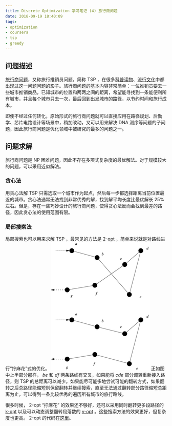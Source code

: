 ```yaml
---
title: Discrete Optimization 学习笔记 (4) 旅行商问题
date: 2018-09-19 18:40:09
tags:
- optimization
- coursera
- tsp
- greedy
---
```


## 问题描述
[旅行商问题][tsp-wiki]，又称旅行推销员问题，简称 TSP ，在很多[科普读物][tsp-book]、[流行文化][tsp-xkcd]中都出现过这一问题问题的影子。旅行商问题的基本内容非常简单：一位推销员要去一些城市推销商品，已知城市的位置和两两之间的距离，希望能寻找到一条能便利所有城市，并且每个城市只去一次，最后回到出发城市的路径，以节约时间和旅行成本。

即使不经过任何转化，原始形式的旅行商问题就可以直接应用在路径规划、后勤学、芯片电路设计等场景中，稍加改动，又可以用来解决 DNA 测序等问题的子问题，因此旅行商问题是优化领域中被研究的最多的问题之一。

## 问题求解
旅行商问题是 NP 困难问题，因此不存在多项式复杂度的最优解法。对于规模较大的问题，可以采用近似解法。

### 贪心法
用贪心法解 TSP 只需选取一个城市作为起点，然后每一步都选择距离当前位置最近的城市。贪心法通常无法找到非常优秀的解，找到解平均长度比最优解长 25% 左右。但是，存在一些巧妙设计的旅行商问题，使得贪心法反而会找到最差的路径，因此贪心法的使用范围有限。

### 局部搜索法
局部搜索也可以用来求解 TSP ，最常见的方法是 2-opt ，简单来说就是对路线进行“拧麻花”式的优化。
![TSP 2-opt 优化思路][image-1]
正如图中上半部分那样， $be$ 和 $df$ 两条路线有交叉，如果能将 $cde$ 部分调转重新接入路径，则 TSP 的总距离可以减少。如果能尽可能多地尝试可能的翻转方式，如果翻转之后总路径能缩短则保留翻转并继续搜索，直至无法通过翻转部分路径缩短总距离为止，可以得到一条比较优秀的遍历所有城市的旅行路线。

很多时候， 2-opt “拧麻花” 的效果还不够好，还可以采用同时翻转更多段路径的 [k-opt][tsp-kopt] 以及可以动态调整翻转段落数的 [v-opt][tsp-vopt] 。这些搜索方法的效果更好，但复杂度也更高。 2-opt 的代码在[这里][solution]。

[tsp-wiki]: https://en.wikipedia.org/wiki/Travelling_salesman_problem "TSP Wikipedia Page"
[tsp-book]: https://www.amazon.com/Pursuit-Traveling-Salesman-Mathematics-Computation/dp/0691152705 "TSP Book"
[tsp-xkcd]: https://xkcd.com/399/ "XKCD: Travelling Salesman Problem"
[image-1]:	/images/tsp-2-opt_wiki.png "TSP 2-opt 优化思路"
[tsp-kopt]: https://en.wikipedia.org/wiki/Travelling_salesman_problem#k-opt_heuristic,_or_Lin–Kernighan_heuristics "TSP k-opt"
[tsp-vopt]: https://en.wikipedia.org/wiki/Travelling_salesman_problem#V-opt_heuristic "TSP V-opt"
[solution]: https://github.com/jixinfeng/discopt-soln/tree/master/week-04-tsp "TSP Solution"
